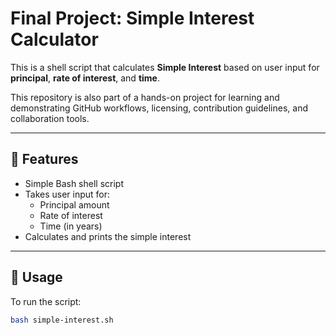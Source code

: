 # Final Project: Simple Interest Calculator

This is a shell script that calculates **Simple Interest** based on user input for **principal**, **rate of interest**, and **time**.

This repository is also part of a hands-on project for learning and demonstrating GitHub workflows, licensing, contribution guidelines, and collaboration tools.

---

## 🔧 Features

- Simple Bash shell script
- Takes user input for:
  - Principal amount
  - Rate of interest
  - Time (in years)
- Calculates and prints the simple interest

---

## 📜 Usage

To run the script:

```bash
bash simple-interest.sh
